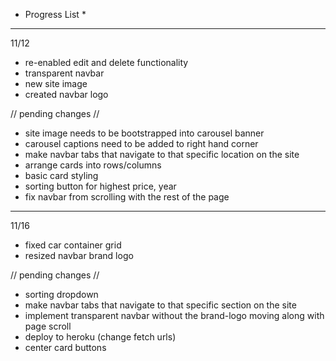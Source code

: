 * Progress List *
------------------------

11/12
- re-enabled edit and delete functionality
- transparent navbar
- new site image
- created navbar logo

// pending changes //
- site image needs to be bootstrapped into carousel banner
- carousel captions need to be added to right hand corner
- make navbar tabs that navigate to that specific location on the site
- arrange cards into rows/columns
- basic card styling
- sorting button for highest price, year
- fix navbar from scrolling with the rest of the page
----------------------------------------------------------------

11/16

- fixed car container grid 
- resized navbar brand logo 

// pending changes //
- sorting dropdown  
- make navbar tabs that navigate to that specific section on the site
- implement transparent navbar without the brand-logo moving along with page scroll
- deploy to heroku (change fetch urls)
- center card buttons
